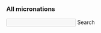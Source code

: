 <section>
  <h3>All micronations</h3>
  <form>
    <div class="mdl-textfield mdl-js-textfield mdl-textfield--floating-label">
      <input class="mdl-textfield__input" maxlength="30" type="text" id="search_input" disabled>
      <label class="mdl-textfield__label" for="sample3">Search</label>
    </div>
  </form>
</section>

<section id="list">
  <ul id="list__ul" class="list-micronations mdl-list">

  </ul>
</section>